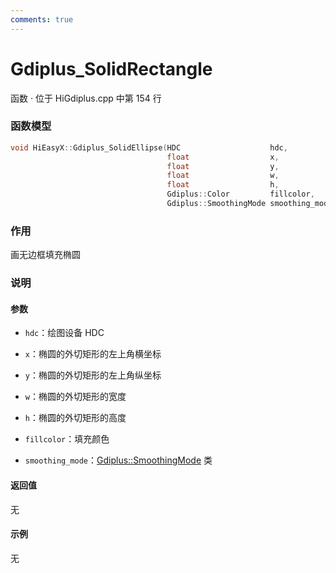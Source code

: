 ```yaml
---
comments: true
---
```


# Gdiplus_SolidRectangle
函数 · 位于 HiGdiplus.cpp 中第 154 行

### 函数模型

```cpp
void HiEasyX::Gdiplus_SolidEllipse(HDC					  hdc,
						           float				  x,
						           float				  y,
						           float				  w,
						           float				  h,
						           Gdiplus::Color		  fillcolor,
						           Gdiplus::SmoothingMode smoothing_mode);
```

### 作用
画无边框填充椭圆

### 说明
#### 参数
- `hdc`：绘图设备 HDC

- `x`：椭圆的外切矩形的左上角横坐标

- `y`：椭圆的外切矩形的左上角纵坐标

- `w`：椭圆的外切矩形的宽度

- `h`：椭圆的外切矩形的高度

- `fillcolor`：填充颜色

- `smoothing_mode`：[Gdiplus::SmoothingMode](https://learn.microsoft.com/zh-cn/windows/win32/api/gdiplusenums/ne-gdiplusenums-smoothingmode) 类

#### 返回值
无

#### 示例
无